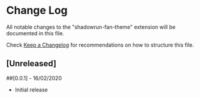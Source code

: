 # Change Log

All notable changes to the "shadowrun-fan-theme" extension will be documented in this file.

Check [Keep a Changelog](http://keepachangelog.com/) for recommendations on how to structure this file.

## [Unreleased]

##[0.0.1] - 16/02/2020
- Initial release
